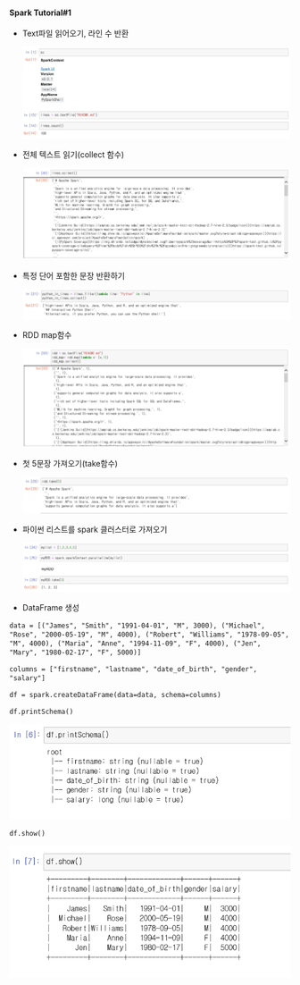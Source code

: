 #### Spark Tutorial#1

- Text파일 읽어오기, 라인 수 반환

  ![1](1.PNG)

- 전체 텍스트 읽기(collect 함수)

  ![2](2.PNG)

- 특정 단어 포함한 문장 반환하기

  ![3](3.PNG)

- RDD map함수

  ![4](4.PNG)

- 첫 5문장 가져오기(take함수)

  ![5](5.PNG)

- 파이썬 리스트를 spark 클러스터로 가져오기

  ![6](6.PNG)

- DataFrame 생성

```
data = [("James", "Smith", "1991-04-01", "M", 3000), ("Michael", "Rose", "2000-05-19", "M", 4000), ("Robert", "Williams", "1978-09-05", "M", 4000), ("Maria", "Anne", "1994-11-09", "F", 4000), ("Jen", "Mary", "1980-02-17", "F", 5000)]
```

```
columns = ["firstname", "lastname", "date_of_birth", "gender", "salary"]
```

```
df = spark.createDataFrame(data=data, schema=columns)
```

```
df.printSchema()
```

![7](7.PNG)

```
df.show()
```

![8](8.PNG)